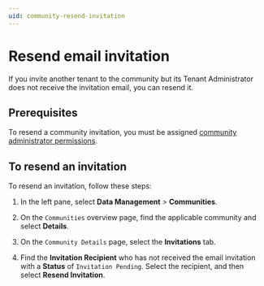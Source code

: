 ```yaml
---
uid: community-resend-invitation
---
```


# Resend email invitation

If you invite another tenant to the community but its Tenant Administrator does not receive the invitation email, you can resend it. 

## Prerequisites

To resend a community invitation, you must be assigned [community administrator permissions](xref:ccRoles#community-administrators-preview).

## To resend an invitation

To resend an invitation, follow these steps:

1. In the left pane, select **Data Management** > **Communities**.

1. On the `Communities` overview page, find the applicable community and select **Details**.

1. On the `Community Details` page, select the **Invitations** tab.

1. Find the **Invitation Recipient** who has not received the email invitation with a **Status** of `Invitation Pending`. Select the recipient, and then select **Resend Invitation**.
